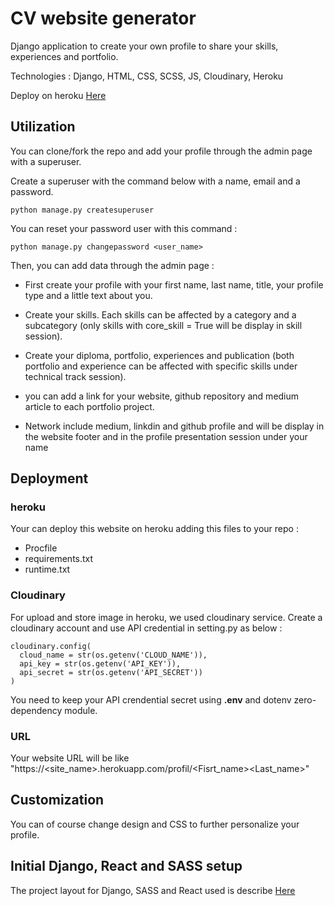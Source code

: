 
# CV website generator


Django application to create your own profile to share your skills, experiences and portfolio.

Technologies : Django, HTML, CSS, SCSS, JS, Cloudinary, Heroku

Deploy on heroku [Here](https://cvmyprofile.herokuapp.com/profil/HugoBottois)


## Utilization


You can clone/fork the repo and add your profile through the admin page with a superuser.

Create a superuser with the command below with a name, email and a password.

```
python manage.py createsuperuser
```

You can reset your password user with this command :

```
python manage.py changepassword <user_name>
```

Then, you can add data through the admin page :


- First create your profile with your first name, last name, title, your profile type and a little text about you.

- Create your skills. Each skills can be affected by a category and a subcategory (only skills with core_skill = True will be display in skill session).

- Create your diploma, portfolio, experiences and publication (both portfolio and experience can be affected with specific skills under technical track session).

- you can add a link for your website, github repository and medium article to each portfolio project.

- Network include medium, linkdin and github profile and will be display in the website footer and in the profile presentation session under your name


## Deployment


### heroku

Your can deploy this website on heroku adding this files to your repo :

- Procfile
- requirements.txt
- runtime.txt

### Cloudinary

For upload and store image in heroku, we used cloudinary service. Create a cloudinary account and use API credential in setting.py as below :


```
cloudinary.config(
  cloud_name = str(os.getenv('CLOUD_NAME')),
  api_key = str(os.getenv('API_KEY')),
  api_secret = str(os.getenv('API_SECRET'))
)
```

You need to keep your API crendential secret using **.env** and dotenv zero-dependency module.

### URL

Your website URL will be like "https://<site_name>.herokuapp.com/profil/<Fisrt_name><Last_name>"


## Customization

You can of course change design and CSS to further personalize your profile.


## Initial Django, React and SASS setup


The project layout for Django, SASS and React used is describe [Here](https://www.trell.se/blog/recommended-django-react-sass-project-layout/)

